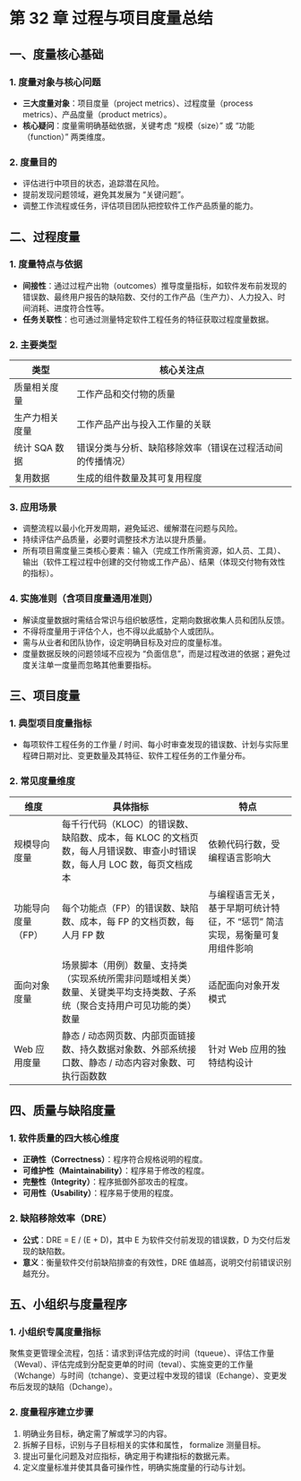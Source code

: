 # 第 32 章 过程与项目度量总结

## 一、度量核心基础

### 1. 度量对象与核心问题

- **三大度量对象**：项目度量（project metrics）、过程度量（process metrics）、产品度量（product metrics）。
- **核心疑问**：度量需明确基础依据，关键考虑 “规模（size）” 或 “功能（function）” 两类维度。

### 2. 度量目的

- 评估进行中项目的状态，追踪潜在风险。
- 提前发现问题领域，避免其发展为 “关键问题”。
- 调整工作流程或任务，评估项目团队把控软件工作产品质量的能力。

## 二、过程度量

### 1. 度量特点与依据

- **间接性**：通过过程产出物（outcomes）推导度量指标，如软件发布前发现的错误数、最终用户报告的缺陷数、交付的工作产品（生产力）、人力投入、时间消耗、进度符合性等。
- **任务关联性**：也可通过测量特定软件工程任务的特征获取过程度量数据。

### 2. 主要类型

|类型|核心关注点|
|---|---|
|质量相关度量|工作产品和交付物的质量|
|生产力相关度量|工作产品产出与投入工作量的关联|
|统计 SQA 数据|错误分类与分析、缺陷移除效率（错误在过程活动间的传播情况）|
|复用数据|生成的组件数量及其可复用程度|

### 3. 应用场景

- 调整流程以最小化开发周期，避免延迟、缓解潜在问题与风险。
- 持续评估产品质量，必要时调整技术方法以提升质量。
- 所有项目需度量三类核心要素：输入（完成工作所需资源，如人员、工具）、输出（软件工程过程中创建的交付物或工作产品）、结果（体现交付物有效性的指标）。

### 4. 实施准则（含项目度量通用准则）

- 解读度量数据时需结合常识与组织敏感性，定期向数据收集人员和团队反馈。
- 不得将度量用于评估个人，也不得以此威胁个人或团队。
- 需与从业者和团队协作，设定明确目标及对应的度量标准。
- 度量数据反映的问题领域不应视为 “负面信息”，而是过程改进的依据；避免过度关注单一度量而忽略其他重要指标。

## 三、项目度量

### 1. 典型项目度量指标

- 每项软件工程任务的工作量 / 时间、每小时审查发现的错误数、计划与实际里程碑日期对比、变更数量及其特征、软件工程任务的工作量分布。

### 2. 常见度量维度

|维度|具体指标|特点|
|---|---|---|
|规模导向度量|每千行代码（KLOC）的错误数、缺陷数、成本，每 KLOC 的文档页数，每人月错误数、审查小时错误数，每人月 LOC 数，每页文档成本|依赖代码行数，受编程语言影响大|
|功能导向度量（FP）|每个功能点（FP）的错误数、缺陷数、成本，每 FP 的文档页数，每人月 FP 数|与编程语言无关，基于早期可统计特征，不 “惩罚” 简洁实现，易衡量可复用组件影响|
|面向对象度量|场景脚本（用例）数量、支持类（实现系统所需非问题域相关类）数量、关键类平均支持类数、子系统（聚合支持用户可见功能的类）数量|适配面向对象开发模式|
|Web 应用度量|静态 / 动态网页数、内部页面链接数、持久数据对象数、外部系统接口数、静态 / 动态内容对象数、可执行函数数|针对 Web 应用的独特结构设计|

## 四、质量与缺陷度量

### 1. 软件质量的四大核心维度

- **正确性（Correctness）**：程序符合规格说明的程度。
- **可维护性（Maintainability）**：程序易于修改的程度。
- **完整性（Integrity）**：程序抵御外部攻击的程度。
- **可用性（Usability）**：程序易于使用的程度。

### 2. 缺陷移除效率（DRE）

- **公式**：DRE = E / (E + D)，其中 E 为软件交付前发现的错误数，D 为交付后发现的缺陷数。
- **意义**：衡量软件交付前缺陷排查的有效性，DRE 值越高，说明交付前错误识别越充分。

## 五、小组织与度量程序

### 1. 小组织专属度量指标

聚焦变更管理全流程，包括：请求到评估完成的时间（tqueue）、评估工作量（Weval）、评估完成到分配变更单的时间（teval）、实施变更的工作量（Wchange）与时间（tchange）、变更过程中发现的错误（Echange）、变更发布后发现的缺陷（Dchange）。

### 2. 度量程序建立步骤

1. 明确业务目标，确定需了解或学习的内容。
2. 拆解子目标，识别与子目标相关的实体和属性， formalize 测量目标。
3. 提出可量化问题及对应指标，确定用于构建指标的数据元素。
4. 定义度量标准并使其具备可操作性，明确实施度量的行动与计划。